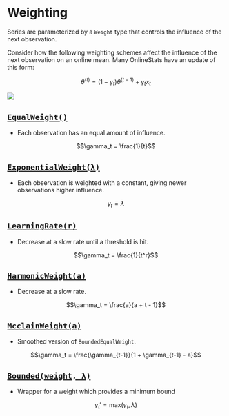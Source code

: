 # Weighting

Series are parameterized by a `Weight` type that controls the influence of the next observation.

Consider how the following weighting schemes affect the influence of the next observation on an online mean.  Many OnlineStats have an update of this form:

```math
\theta^{(t)} = (1-\gamma_t)\theta^{(t-1)} + \gamma_t x_t
```
![](https://user-images.githubusercontent.com/8075494/29486708-a52b9de6-84ba-11e7-86c5-debfc5a80cca.png)


## [`EqualWeight()`](@ref)  
- Each observation has an equal amount of influence.
```math
\gamma_t = \frac{1}{t}
```

## [`ExponentialWeight(λ)`](@ref)  
- Each observation is weighted with a constant, giving newer observations higher influence.
```math
\gamma_t = \lambda
```

## [`LearningRate(r)`](@ref)  
- Decrease at a slow rate until a threshold is hit.
```math
\gamma_t = \frac{1}{t^r}
```  

## [`HarmonicWeight(a)`](@ref)  
- Decrease at a slow rate.
```math
\gamma_t = \frac{a}{a + t - 1}
```  

## [`McclainWeight(a)`](@ref)  
- Smoothed version of `BoundedEqualWeight`.
```math
\gamma_t = \frac{\gamma_{t-1}}{1 + \gamma_{t-1} - a}
```

## [`Bounded(weight, λ)`](@ref)
- Wrapper for a weight which provides a minimum bound
```math
\gamma_t' = \text{max}(\gamma_t, λ)
```
